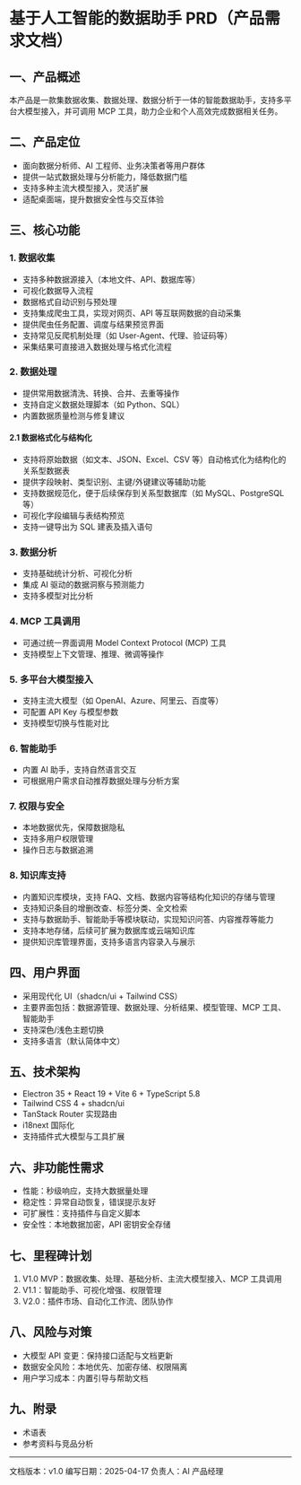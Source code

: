 # 基于人工智能的数据助手 PRD（产品需求文档）

## 一、产品概述

本产品是一款集数据收集、数据处理、数据分析于一体的智能数据助手，支持多平台大模型接入，并可调用 MCP 工具，助力企业和个人高效完成数据相关任务。

## 二、产品定位

- 面向数据分析师、AI 工程师、业务决策者等用户群体
- 提供一站式数据处理与分析能力，降低数据门槛
- 支持多种主流大模型接入，灵活扩展
- 适配桌面端，提升数据安全性与交互体验

## 三、核心功能

### 1. 数据收集
- 支持多种数据源接入（本地文件、API、数据库等）
- 可视化数据导入流程
- 数据格式自动识别与预处理
- 支持集成爬虫工具，实现对网页、API 等互联网数据的自动采集
- 提供爬虫任务配置、调度与结果预览界面
- 支持常见反爬机制处理（如 User-Agent、代理、验证码等）
- 采集结果可直接进入数据处理与格式化流程

### 2. 数据处理
- 提供常用数据清洗、转换、合并、去重等操作
- 支持自定义数据处理脚本（如 Python、SQL）
- 内置数据质量检测与修复建议

#### 2.1 数据格式化与结构化
- 支持将原始数据（如文本、JSON、Excel、CSV 等）自动格式化为结构化的关系型数据表
- 提供字段映射、类型识别、主键/外键建议等辅助功能
- 支持数据规范化，便于后续保存到关系型数据库（如 MySQL、PostgreSQL 等）
- 可视化字段编辑与表结构预览
- 支持一键导出为 SQL 建表及插入语句

### 3. 数据分析
- 支持基础统计分析、可视化分析
- 集成 AI 驱动的数据洞察与预测能力
- 支持多模型对比分析

### 4. MCP 工具调用
- 可通过统一界面调用 Model Context Protocol (MCP) 工具
- 支持模型上下文管理、推理、微调等操作

### 5. 多平台大模型接入
- 支持主流大模型（如 OpenAI、Azure、阿里云、百度等）
- 可配置 API Key 与模型参数
- 支持模型切换与性能对比

### 6. 智能助手
- 内置 AI 助手，支持自然语言交互
- 可根据用户需求自动推荐数据处理与分析方案

### 7. 权限与安全
- 本地数据优先，保障数据隐私
- 支持多用户权限管理
- 操作日志与数据追溯

### 8. 知识库支持
- 内置知识库模块，支持 FAQ、文档、数据内容等结构化知识的存储与管理
- 支持知识条目的增删改查、标签分类、全文检索
- 支持与数据助手、智能助手等模块联动，实现知识问答、内容推荐等能力
- 支持本地存储，后续可扩展为数据库或云端知识库
- 提供知识库管理界面，支持多语言内容录入与展示

## 四、用户界面

- 采用现代化 UI（shadcn/ui + Tailwind CSS）
- 主要界面包括：数据源管理、数据处理、分析结果、模型管理、MCP 工具、智能助手
- 支持深色/浅色主题切换
- 支持多语言（默认简体中文）

## 五、技术架构

- Electron 35 + React 19 + Vite 6 + TypeScript 5.8
- Tailwind CSS 4 + shadcn/ui
- TanStack Router 实现路由
- i18next 国际化
- 支持插件式大模型与工具扩展

## 六、非功能性需求

- 性能：秒级响应，支持大数据量处理
- 稳定性：异常自动恢复，错误提示友好
- 可扩展性：支持插件与自定义脚本
- 安全性：本地数据加密，API 密钥安全存储

## 七、里程碑计划

1. V1.0 MVP：数据收集、处理、基础分析、主流大模型接入、MCP 工具调用
2. V1.1：智能助手、可视化增强、权限管理
3. V2.0：插件市场、自动化工作流、团队协作

## 八、风险与对策

- 大模型 API 变更：保持接口适配与文档更新
- 数据安全风险：本地优先、加密存储、权限隔离
- 用户学习成本：内置引导与帮助文档

## 九、附录

- 术语表
- 参考资料与竞品分析

---

文档版本：v1.0
编写日期：2025-04-17
负责人：AI 产品经理
